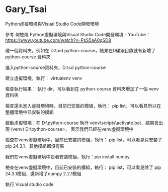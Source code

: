 # Gary_Tsai
Python虛擬環境與Visual Studio Code開發環境

參考 何敏煌 Python虛擬環境與Visual Studio Code開發環境 - YouTube：https://www.youtube.com/watch?v=PsS5aA0qSD8 

建一個資料夾，例如在 D:\md python-course，結果在D碟跟目錄就有新增了 python-course 資料夾

進入python-course資料夾，D:\cd python-course

建立虛擬環境，執行： virtualenv venv

檢查執行結果： 執行 dir，可以看到在 python-course 資料夾增加了一個 venv 資料夾

檢查還未進入虛擬環境時，目前已安裝的模組，執行： pip list，可以看見所以在整體環境中已安裝的模組 

啟動虛擬環境：在 D:\python-course 執行 venv\scripts\activate.bat，結果會出現 (venv) D:\python-course>， 表示我們已經在venv虛擬環境中

檢查在venv虛擬環境中，目前已安裝的模組，執行： pip list，可以看見只安裝了 pip 24.3.1，其他模組都沒有裝

我們在venv虛擬環境中設著安裝模組，執行：pip install numpy

檢查在venv虛擬環境中，目前已安裝的模組，執行： pip list，可以看見除了 pip 24.3.1模組，還新增了numpy 2.2.1模組

執行 Visual studio code
